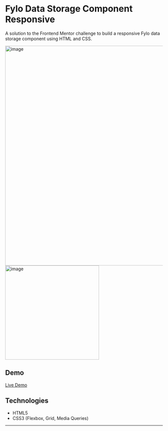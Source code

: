 # Fylo Data Storage Component Responsive

A solution to the Frontend Mentor challenge to build a responsive Fylo data storage component using HTML and CSS.
<p float="left">
<img width="700" alt="image" src="https://github.com/user-attachments/assets/2ea658c9-0ff6-42da-a61e-31eb2c194595" width="200" />
<img width="300" alt="image" src="https://github.com/user-attachments/assets/5b6efb37-5c21-4a51-b3db-ca7069366265" />
</p> 


## Demo

[Live Demo](https://rdz-storage-component.netlify.app/)

## Technologies

- HTML5  
- CSS3 (Flexbox, Grid, Media Queries)  
---
